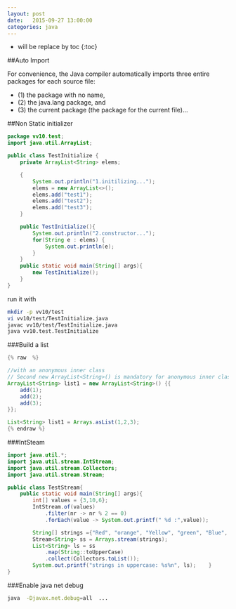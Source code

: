 ```yaml
---
layout: post
date:   2015-09-27 13:00:00
categories: java
---
```

* will be replace by toc
{:toc}

##Auto Import

For convenience, the Java compiler automatically imports three entire packages for each source file:

* (1) the package with no name, 
* (2) the java.lang package, and 
* (3) the current package (the package for the current file)...


##Non Static initializer

~~~ java
package vv10.test;
import java.util.ArrayList;

public class TestInitialize {
	private ArrayList<String> elems;

	{
		System.out.println("1.initilizing...");
		elems = new ArrayList<>();
		elems.add("test1");
		elems.add("test2");
		elems.add("test3");
	}

	public TestInitialize(){
		System.out.println("2.constructor...");
		for(String e : elems) {
			System.out.println(e);
		}
	}
	public static void main(String[] args){
		new TestInitialize();
	}
} 
~~~

run it with

~~~ sh
mkdir -p vv10/test
vi vv10/test/TestInitialize.java
javac vv10/test/TestInitialize.java
java vv10.test.TestInitialize
~~~

###Build a list

~~~java
{% raw  %}

//with an anonymous inner class
// Second new ArrayList<String>() is mandatory for anonymous inner class
ArrayList<String> list1 = new ArrayList<String>() {{
    add(1);
    add(2);
    add(3);
}};

List<String> list1 = Arrays.asList(1,2,3);
{% endraw %}
~~~


###IntSteam

~~~java
import java.util.*;
import java.util.stream.IntStream;
import java.util.stream.Collectors;
import java.util.stream.Stream;

public class TestStream{
    public static void main(String[] args){
		int[] values = {3,10,6};
		IntStream.of(values)
			.filter(nr -> nr % 2 == 0)
			.forEach(value -> System.out.printf(" %d :",value));

		String[] strings ={"Red", "orange", "Yellow", "green", "Blue", "indigo", "Violet"};
		Stream<String> ss = Arrays.stream(strings);
		List<String> ls = ss
			.map(String::toUpperCase)
			.collect(Collectors.toList());
		System.out.printf("strings in uppercase: %s%n", ls);    }
}
~~~


###Enable java net debug

~~~bash
java  -Djavax.net.debug=all  ...
~~~